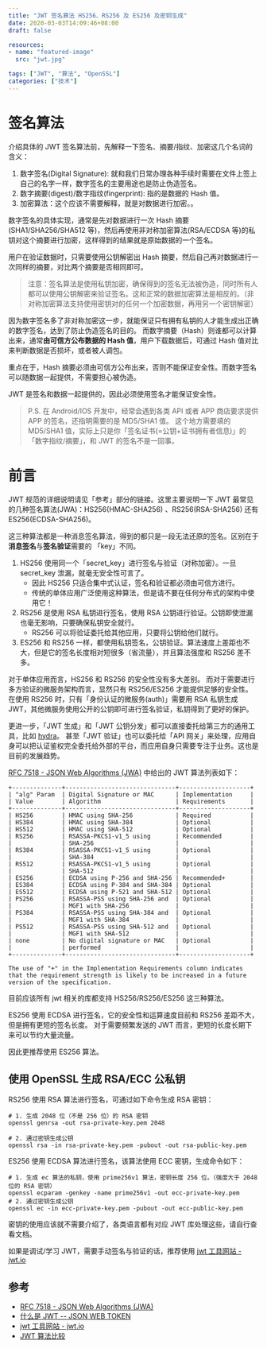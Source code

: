 ```yaml
---
title: "JWT 签名算法 HS256、RS256 及 ES256 及密钥生成"
date: 2020-03-03T14:09:46+08:00
draft: false

resources:
- name: "featured-image"
  src: "jwt.jpg"

tags: ["JWT", "算法", "OpenSSL"]
categories: ["技术"]
---
```



# 签名算法

介绍具体的 JWT 签名算法前，先解释一下签名、摘要/指纹、加密这几个名词的含义：

1. 数字签名(Digital Signature): 就和我们日常办理各种手续时需要在文件上签上自己的名字一样，数字签名的主要用途也是防止伪造签名。
1. 数字摘要(digest)/数字指纹(fingerprint): 指的是数据的 Hash 值。
1. 加密算法：这个应该不需要解释，就是对数据进行加密。。

数字签名的具体实现，通常是先对数据进行一次 Hash 摘要(SHA1/SHA256/SHA512 等)，然后再使用非对称加密算法(RSA/ECDSA 等)的私钥对这个摘要进行加密，这样得到的结果就是原始数据的一个签名。

用户在验证数据时，只需要使用公钥解密出 Hash 摘要，然后自己再对数据进行一次同样的摘要，对比两个摘要是否相同即可。

>注意：签名算法是使用私钥加密，确保得到的签名无法被伪造，同时所有人都可以使用公钥解密来验证签名。这和正常的数据加密算法是相反的。（非对称加密算法支持使用密钥对的任何一个加密数据，再用另一个密钥解密）

因为数字签名多了非对称加密这一步，就能保证只有拥有私钥的人才能生成出正确的数字签名，达到了防止伪造签名的目的。
而数字摘要（Hash）则谁都可以计算出来，通常**由可信方公布数据的 Hash 值**，用户下载数据后，可通过 Hash 值对比来判断数据是否损坏，或者被人调包。

重点在于，Hash 摘要必须由可信方公布出来，否则不能保证安全性。而数字签名可以随数据一起提供，不需要担心被伪造。

JWT 是签名和数据一起提供的，因此必须使用签名才能保证安全性。

>P.S. 在 Android/IOS 开发中，经常会遇到各类 API 或者 APP 商店要求提供 APP 的签名，还指明需要的是 MD5/SHA1 值。
这个地方需要填的 MD5/SHA1 值，实际上只是你「签名证书(=公钥+证书拥有者信息)」的「数字指纹/摘要」，和 JWT 的签名不是一回事。

# 前言

JWT 规范的详细说明请见「参考」部分的链接。这里主要说明一下 JWT 最常见的几种签名算法(JWA)：HS256(HMAC-SHA256) 、RS256(RSA-SHA256) 还有 ES256(ECDSA-SHA256)。

这三种算法都是一种消息签名算法，得到的都只是一段无法还原的签名。区别在于**消息签名**与**签名验证**需要的 「key」不同。

1. HS256 使用同一个「secret_key」进行签名与验证（对称加密）。一旦 secret_key 泄漏，就毫无安全性可言了。
    - 因此 HS256 只适合集中式认证，签名和验证都必须由可信方进行。
    - 传统的单体应用广泛使用这种算法，但是请不要在任何分布式的架构中使用它！
1. RS256 是使用 RSA 私钥进行签名，使用 RSA 公钥进行验证。公钥即使泄漏也毫无影响，只要确保私钥安全就行。
    - RS256 可以将验证委托给其他应用，只要将公钥给他们就行。
1. ES256 和 RS256 一样，都使用私钥签名，公钥验证。算法速度上差距也不大，但是它的签名长度相对短很多（省流量），并且算法强度和 RS256 差不多。

对于单体应用而言，HS256 和 RS256 的安全性没有多大差别。
而对于需要进行多方验证的微服务架构而言，显然只有 RS256/ES256 才能提供足够的安全性。
在使用 RS256 时，只有「身份认证的微服务(auth)」需要用 RSA 私钥生成 JWT，其他微服务使用公开的公钥即可进行签名验证，私钥得到了更好的保护。

更进一步，「JWT 生成」和「JWT 公钥分发」都可以直接委托给第三方的通用工具，比如 [hydra](https://github.com/ory/hydra)。
甚至「JWT 验证」也可以委托给「API 网关」来处理，应用自身可以把认证鉴权完全委托给外部的平台，而应用自身只需要专注于业务。这也是目前的发展趋势。

[RFC 7518 - JSON Web Algorithms (JWA)](https://tools.ietf.org/html/rfc7518) 中给出的 JWT 算法列表如下：


    +--------------+-------------------------------+--------------------+
    | "alg" Param  | Digital Signature or MAC      | Implementation     |
    | Value        | Algorithm                     | Requirements       |
    +--------------+-------------------------------+--------------------+
    | HS256        | HMAC using SHA-256            | Required           |
    | HS384        | HMAC using SHA-384            | Optional           |
    | HS512        | HMAC using SHA-512            | Optional           |
    | RS256        | RSASSA-PKCS1-v1_5 using       | Recommended        |
    |              | SHA-256                       |                    |
    | RS384        | RSASSA-PKCS1-v1_5 using       | Optional           |
    |              | SHA-384                       |                    |
    | RS512        | RSASSA-PKCS1-v1_5 using       | Optional           |
    |              | SHA-512                       |                    |
    | ES256        | ECDSA using P-256 and SHA-256 | Recommended+       |
    | ES384        | ECDSA using P-384 and SHA-384 | Optional           |
    | ES512        | ECDSA using P-521 and SHA-512 | Optional           |
    | PS256        | RSASSA-PSS using SHA-256 and  | Optional           |
    |              | MGF1 with SHA-256             |                    |
    | PS384        | RSASSA-PSS using SHA-384 and  | Optional           |
    |              | MGF1 with SHA-384             |                    |
    | PS512        | RSASSA-PSS using SHA-512 and  | Optional           |
    |              | MGF1 with SHA-512             |                    |
    | none         | No digital signature or MAC   | Optional           |
    |              | performed                     |                    |
    +--------------+-------------------------------+--------------------+

    The use of "+" in the Implementation Requirements column indicates
    that the requirement strength is likely to be increased in a future
    version of the specification.


目前应该所有 jwt 相关的库都支持 HS256/RS256/ES256 这三种算法。


ES256 使用 ECDSA 进行签名，它的安全性和运算速度目前和 RS256 差距不大，但是拥有更短的签名长度。
对于需要频繁发送的 JWT 而言，更短的长度长期下来可以节约大量流量。

因此更推荐使用 ES256 算法。

## 使用 OpenSSL 生成 RSA/ECC 公私钥

RS256 使用 RSA 算法进行签名，可通过如下命令生成 RSA 密钥：

```shell
# 1. 生成 2048 位（不是 256 位）的 RSA 密钥
openssl genrsa -out rsa-private-key.pem 2048

# 2. 通过密钥生成公钥
openssl rsa -in rsa-private-key.pem -pubout -out rsa-public-key.pem
```

ES256 使用 ECDSA 算法进行签名，该算法使用 ECC 密钥，生成命令如下：

```shell
# 1. 生成 ec 算法的私钥，使用 prime256v1 算法，密钥长度 256 位。（强度大于 2048 位的 RSA 密钥）
openssl ecparam -genkey -name prime256v1 -out ecc-private-key.pem
# 2. 通过密钥生成公钥
openssl ec -in ecc-private-key.pem -pubout -out ecc-public-key.pem
```

密钥的使用应该就不需要介绍了，各类语言都有对应 JWT 库处理这些，请自行查看文档。

如果是调试/学习 JWT，需要手动签名与验证的话，推荐使用 [jwt 工具网站 - jwt.io](https://jwt.io/)

## 参考

- [RFC 7518 - JSON Web Algorithms (JWA)](https://tools.ietf.org/html/rfc7518)
- [什么是 JWT -- JSON WEB TOKEN](https://www.jianshu.com/p/576dbf44b2ae)
- [jwt 工具网站 - jwt.io](https://jwt.io/)
- [JWT 算法比较](https://www.cnblogs.com/langshiquan/p/10701198.html)
